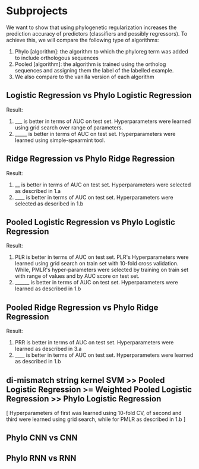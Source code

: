 # Subprojects

We want to show that using phylogenetic regularization increases the prediction accuracy of predictors (classifiers and possibly regressors). To achieve this, we will compare the following type of algorithms:

1. Phylo [algorithm]: the algorithm to which the phyloreg term was added to include orthologous sequences
2. Pooled [algorithm]: the algorithm is trained using the ortholog sequences and assigning them the label of the labelled example.
3. We also compare to the vanilla version of each algorithm

## Logistic Regression vs Phylo Logistic Regression

Result: 
1.  ___ is better in terms of AUC on test set. Hyperparameters were learned using grid search over
range of parameters.
2. _____ is better in terms of AUC on test set. Hyperparameters were learned using simple-spearmint tool.

## Ridge Regression vs Phylo Ridge Regression
Result:
1. __ is better in terms of AUC on test set. Hyperparameters were selected as described in 1.a
2. ____ is better in terms of AUC on test set. Hyperparameters were selected as described in 1.b

## Pooled Logistic Regression vs Phylo Logistic Regression
Result:
1. PLR is better in terms of AUC on test set. PLR's Hyperparameters were learned 
using grid search on train set with 10-fold cross validation. While, PMLR's hyper-parameters
were selected by training on train set with range of values and by AUC score on test set.
2. ______ is better in terms of AUC on test set. Hyperparameters were learned as described in 1.b

## Pooled Ridge Regression vs Phylo Ridge Regression
Result:
1. PRR is better in terms of AUC on test set. Hyperparameters were learned as described in 3.a
2. ____ is better in terms of AUC on test set. Hyperparameters were learned as described in 1.b

## di-mismatch string kernel SVM >> Pooled Logistic Regression >= Weighted Pooled Logistic Regression >> Phylo Logistic Regression
[ Hyperparameters of first was learned using 10-fold CV, 
of second and third were learned using grid search,
while for PMLR as described in 1.b ]


## Phylo CNN vs CNN

## Phylo RNN vs RNN

